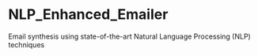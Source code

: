 # NLP_Enhanced_Emailer
Email synthesis using state-of-the-art Natural Language Processing (NLP) techniques
